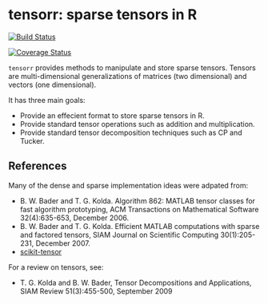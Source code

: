 
<!-- README.md is generated from README.Rmd. Please edit that file -->
tensorr: sparse tensors in R
============================

[![Build Status](https://travis-ci.org/zamorarr/tensorr.svg?branch=master)](https://travis-ci.org/zamorarr/tensorr)

[![Coverage Status](https://img.shields.io/codecov/c/github/zamorarr/tensorr/master.svg)](https://codecov.io/github/zamorarr/tensorr?branch=master)

`tensorr` provides methods to manipulate and store sparse tensors. Tensors are multi-dimensional generalizations of matrices (two dimensional) and vectors (one dimensional).

It has three main goals:

-   Provide an effecient format to store sparse tensors in R.
-   Provide standard tensor operations such as addition and multiplication.
-   Provide standard tensor decomposition techniques such as CP and Tucker.

References
----------

Many of the dense and sparse implementation ideas were adpated from:

-   B. W. Bader and T. G. Kolda. Algorithm 862: MATLAB tensor classes for fast algorithm prototyping, ACM Transactions on Mathematical Software 32(4):635-653, December 2006.
-   B. W. Bader and T. G. Kolda. Efficient MATLAB computations with sparse and factored tensors, SIAM Journal on Scientific Computing 30(1):205-231, December 2007.
-   [scikit-tensor](https://github.com/mnick/scikit-tensor)

For a review on tensors, see:

-   T. G. Kolda and B. W. Bader, Tensor Decompositions and Applications, SIAM Review 51(3):455-500, September 2009
